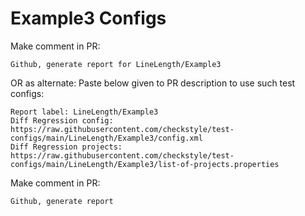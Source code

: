 # Example3 Configs
Make comment in PR:
```
Github, generate report for LineLength/Example3
```
OR as alternate:
Paste below given to PR description to use such test configs:
```
Report label: LineLength/Example3
Diff Regression config: https://raw.githubusercontent.com/checkstyle/test-configs/main/LineLength/Example3/config.xml
Diff Regression projects: https://raw.githubusercontent.com/checkstyle/test-configs/main/LineLength/Example3/list-of-projects.properties
```
Make comment in PR:
```
Github, generate report
```
